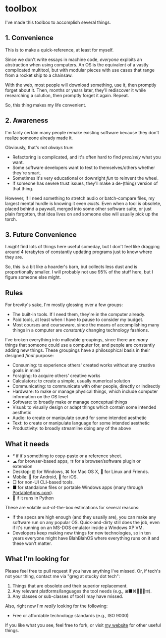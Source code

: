 # toolbox

I've made this toolbox to accomplish several things.

## 1. Convenience

This is to make a quick-reference, at least for myself.

Since we don't write essays in machine code, _everyone_ exploits an abstraction when using computers. An OS is the equivalent of a vastly complicated multitool, but with modular pieces with use cases that range from a rocket ship to a chainsaw.

With the web, most people will download something, use it, then promptly forget about it. Then, months or years later, they'll rediscover it while researching a solution, then promptly forget it again. Repeat.

So, this thing makes my life convenient.

## 2. Awareness

I'm fairly certain many people remake existing software because they don't realize someone already made it.

Obviously, that's not *always* true:

- Refactoring is complicated, and it's often hard to find *precisely* what you want.
- Some software developers want to test to themselves/others whether they're smart.
- Sometimes it's very educational or downright *fun* to reinvent the wheel.
- If someone has severe trust issues, they'll make a de-(thing) version of that thing.

However, if I need something to stretch audio or batch-compare files, my largest mental hurdle is knowing it even *exists*. Even when a tool is obsolete, placed behind a paywall, merged into some other software suite, or just plain forgotten, that idea lives on and someone else will usually pick up the torch.

## 3. Future Convenience

I _might_ find lots of things here useful someday, but I don't feel like dragging around 4 terabytes of constantly updating programs just to know where they are.

So, this is a bit like a hoarder's barn, but collects less dust and is proportionally smaller. I will probably not use 95% of the stuff here, but I figure someone else might.

## Rules

For brevity's sake, I'm mostly glossing over a few groups:

- The built-in tools. If I need them, they're in the computer already.
- Paid tools, at least when I have to pause to consider my budget.
- Most courses and courseware, since the means of accomplishing many things in a computer are *constantly* changing technology fashions.

I've broken everything into malleable groupings, since there are *many* things that someone could use a computer for, and people are constantly adding new things. These groupings have a philosophical basis in their designed *final* purpose:

- Consuming: to experience others' created works without any creative goals in mind
- Foraging: to acquire others' creative works
- Calculators: to create a simple, usually numerical solution
- Communicating: to communicate with other people, directly or indirectly
- Hardware: to make or manage physical things, which include computer information on the OS level
- Software: to broadly make or manage conceptual things
- Visual: to visually design or adapt things which contain some intended aesthetic
- Audio: to create or manipulate sound for some intended aesthetic
- Text: to create or manipulate language for some intended aesthetic
- Productivity: to broadly streamline doing any of the above

## What it needs

- _*_ if it's something to copy-paste or a reference sheet.
- ☁ for browser-based apps, ⇉ for a browser/software plugin or extension
- Desktop: ⊞ for Windows, ⌘ for Mac OS X, 🐧 for Linux and Friends.
- Mobile: 🤖 for Android, 🍎 for iOS.
- □ for non-UI CLI-based tools.
- ■ for standalone files or portable Windows apps (many through [PortableApps.com](https://portableapps.com/)).
- 🐍 if it runs in Python

These are volatile out-of-the-box estimations for several reasons:

- If the specs are high enough (and they usually are), you can make any software run on any popular OS. Quick-and-dirty still does the job, even if it's running on an MS-DOS emulator inside a Windows XP VM.
- Developers keep making new things for new technologies, so in ten years everyone might have BlahBlahOS where everything runs on it and these won't matter.

## What I'm looking for

Please feel free to pull request if you have anything I've missed. Or, if tech's not your thing, contact me via "greg at stucky dot tech":

1. Things that are obsolete and their superior replacement.
2. Any relevant platforms/languages the tool needs (e.g., ⊞■⌘🐧🍎🤖⇉).
3. Any classes or sub-classes of tool I may have missed.

Also, right now I'm *really* looking for the following:

- Free or affordable technology standards (e.g., ISO 9000)
  
If you like what you see, feel free to fork, or visit [my website](https://stucky.tech) for other useful things.
